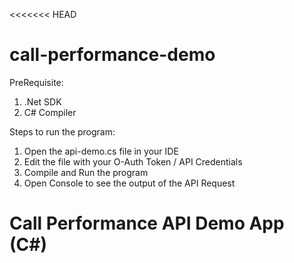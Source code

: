 <<<<<<< HEAD
# call-performance-demo

PreRequisite:

1. .Net SDK
2. C# Compiler

Steps to run the program:

1. Open the api-demo.cs file in your IDE
2. Edit the file with your O-Auth Token / API Credentials
3. Compile and Run the program
4. Open Console to see the output of the API Request

# Call Performance API Demo App (C#)
